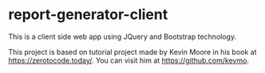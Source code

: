 # report-generator-client

This is a client side web app using JQuery and Bootstrap technology.

This project is based on tutorial project made by Kevin Moore in his book at https://zerotocode.today/. You can visit him at https://github.com/kevmo.
